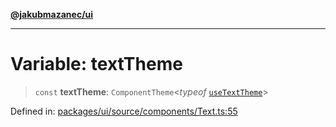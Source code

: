 [**@jakubmazanec/ui**](../README.md)

---

# Variable: textTheme

> `const` **textTheme**: `ComponentTheme`\<_typeof_ [`useTextTheme`](../functions/useTextTheme.md)\>

Defined in:
[packages/ui/source/components/Text.ts:55](https://github.com/jakubmazanec/tools/blob/90a5050fae768000bb00b2044438762c3c8c0f98/packages/ui/source/components/Text.ts#L55)
